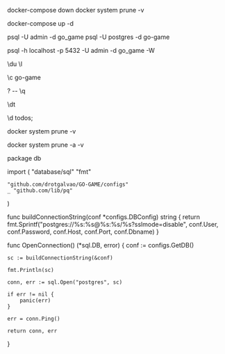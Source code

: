 docker-compose down
docker system prune -v


docker-compose up -d


psql -U admin -d go_game
psql -U postgres -d go-game

psql -h localhost -p 5432 -U admin -d go_game -W

\du
\l

\c go-game


\?  -- \q

\dt

\d todos;

docker system prune -v

docker system prune -a -v

package db

import (
	"database/sql"
	"fmt"

	"github.com/drotgalvao/GO-GAME/configs"
	_ "github.com/lib/pq"
)

func buildConnectionString(conf *configs.DBConfig) string {
    return fmt.Sprintf("postgres://%s:%s@%s:%s/%s?sslmode=disable",
        conf.User, conf.Password, conf.Host, conf.Port, conf.Dbname)
}

func OpenConnection() (*sql.DB, error) {
	conf := configs.GetDB()

	sc := buildConnectionString(&conf)

	fmt.Println(sc)

	conn, err := sql.Open("postgres", sc)

	if err != nil {
		panic(err)
	}

	err = conn.Ping()

	return conn, err
}
